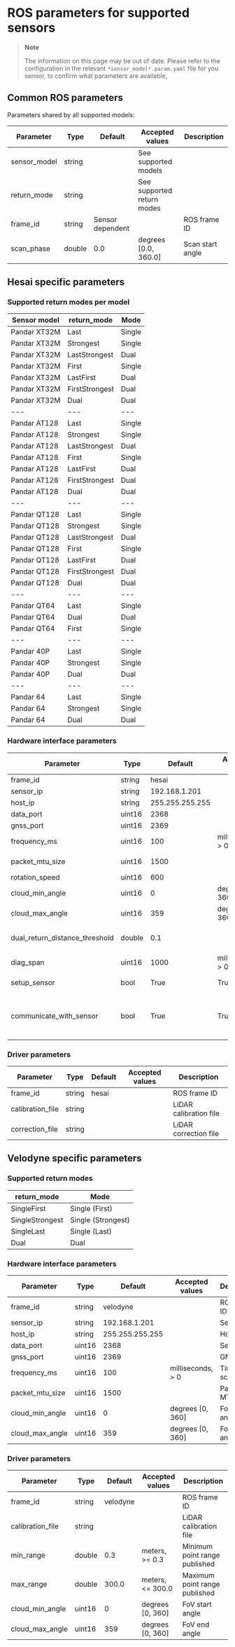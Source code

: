 # ROS parameters for supported sensors

> **Note**
>
> The information on this page may be out of date.
> Please refer to the configuration in the relevant `*sensor_model*.param.yaml` file for you sensor, to confirm what parameters are available,

## Common ROS parameters

Parameters shared by all supported models:

| Parameter    | Type   | Default          | Accepted values            | Description      |
| ------------ | ------ | ---------------- | -------------------------- | ---------------- |
| sensor_model | string |                  | See supported models       |                  |
| return_mode  | string |                  | See supported return modes |                  |
| frame_id     | string | Sensor dependent |                            | ROS frame ID     |
| scan_phase   | double | 0.0              | degrees [0.0, 360.0]       | Scan start angle |

## Hesai specific parameters

### Supported return modes per model

| Sensor model | return_mode    | Mode   |
| ------------ | -------------- | ------ |
| Pandar XT32M | Last           | Single |
| Pandar XT32M | Strongest      | Single |
| Pandar XT32M | LastStrongest  | Dual   |
| Pandar XT32M | First          | Single |
| Pandar XT32M | LastFirst      | Dual   |
| Pandar XT32M | FirstStrongest | Dual   |
| Pandar XT32M | Dual           | Dual   |
| ---          | ---            | ---    |
| Pandar AT128 | Last           | Single |
| Pandar AT128 | Strongest      | Single |
| Pandar AT128 | LastStrongest  | Dual   |
| Pandar AT128 | First          | Single |
| Pandar AT128 | LastFirst      | Dual   |
| Pandar AT128 | FirstStrongest | Dual   |
| Pandar AT128 | Dual           | Dual   |
| ---          | ---            | ---    |
| Pandar QT128 | Last           | Single |
| Pandar QT128 | Strongest      | Single |
| Pandar QT128 | LastStrongest  | Dual   |
| Pandar QT128 | First          | Single |
| Pandar QT128 | LastFirst      | Dual   |
| Pandar QT128 | FirstStrongest | Dual   |
| Pandar QT128 | Dual           | Dual   |
| ---          | ---            | ---    |
| Pandar QT64  | Last           | Single |
| Pandar QT64  | Dual           | Dual   |
| Pandar QT64  | First          | Single |
| ---          | ---            | ---    |
| Pandar 40P   | Last           | Single |
| Pandar 40P   | Strongest      | Single |
| Pandar 40P   | Dual           | Dual   |
| ---          | ---            | ---    |
| Pandar 64    | Last           | Single |
| Pandar 64    | Strongest      | Single |
| Pandar 64    | Dual           | Dual   |

### Hardware interface parameters

| Parameter                      | Type   | Default         | Accepted values   | Description                                                  |
| ------------------------------ | ------ | --------------- | ----------------- | ------------------------------------------------------------ |
| frame_id                       | string | hesai           |                   | ROS frame ID                                                 |
| sensor_ip                      | string | 192.168.1.201   |                   | Sensor IP                                                    |
| host_ip                        | string | 255.255.255.255 |                   | Host IP                                                      |
| data_port                      | uint16 | 2368            |                   | Sensor port                                                  |
| gnss_port                      | uint16 | 2369            |                   | GNSS port                                                    |
| frequency_ms                   | uint16 | 100             | milliseconds, > 0 | Time per scan                                                |
| packet_mtu_size                | uint16 | 1500            |                   | Packet MTU size                                              |
| rotation_speed                 | uint16 | 600             |                   | Rotation speed                                               |
| cloud_min_angle                | uint16 | 0               | degrees [0, 360]  | FoV start angle                                              |
| cloud_max_angle                | uint16 | 359             | degrees [0, 360]  | FoV end angle                                                |
| dual_return_distance_threshold | double | 0.1             |                   | Dual return distance threshold                               |
| diag_span                      | uint16 | 1000            | milliseconds, > 0 | Diagnostic span                                              |
| setup_sensor                   | bool   | True            | True, False       | Configure sensor settings                                    |
| communicate_with_sensor        | bool   | True            | True, False       | Enable communication with sensor (listen mode only if false) |

### Driver parameters

| Parameter        | Type   | Default | Accepted values | Description            |
| ---------------- | ------ | ------- | --------------- | ---------------------- |
| frame_id         | string | hesai   |                 | ROS frame ID           |
| calibration_file | string |         |                 | LiDAR calibration file |
| correction_file  | string |         |                 | LiDAR correction file  |

## Velodyne specific parameters

### Supported return modes

| return_mode     | Mode               |
| --------------- | ------------------ |
| SingleFirst     | Single (First)     |
| SingleStrongest | Single (Strongest) |
| SingleLast      | Single (Last)      |
| Dual            | Dual               |

### Hardware interface parameters

| Parameter       | Type   | Default         | Accepted values   | Description     |
| --------------- | ------ | --------------- | ----------------- | --------------- |
| frame_id        | string | velodyne        |                   | ROS frame ID    |
| sensor_ip       | string | 192.168.1.201   |                   | Sensor IP       |
| host_ip         | string | 255.255.255.255 |                   | Host IP         |
| data_port       | uint16 | 2368            |                   | Sensor port     |
| gnss_port       | uint16 | 2369            |                   | GNSS port       |
| frequency_ms    | uint16 | 100             | milliseconds, > 0 | Time per scan   |
| packet_mtu_size | uint16 | 1500            |                   | Packet MTU size |
| cloud_min_angle | uint16 | 0               | degrees [0, 360]  | FoV start angle |
| cloud_max_angle | uint16 | 359             | degrees [0, 360]  | FoV end angle   |

### Driver parameters

| Parameter        | Type   | Default  | Accepted values  | Description                   |
| ---------------- | ------ | -------- | ---------------- | ----------------------------- |
| frame_id         | string | velodyne |                  | ROS frame ID                  |
| calibration_file | string |          |                  | LiDAR calibration file        |
| min_range        | double | 0.3      | meters, >= 0.3   | Minimum point range published |
| max_range        | double | 300.0    | meters, <= 300.0 | Maximum point range published |
| cloud_min_angle  | uint16 | 0        | degrees [0, 360] | FoV start angle               |
| cloud_max_angle  | uint16 | 359      | degrees [0, 360] | FoV end angle                 |
